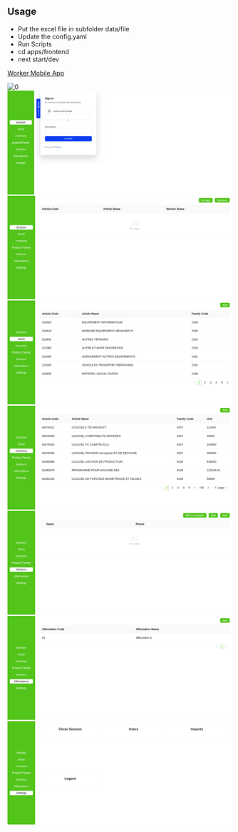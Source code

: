 ## Usage
 - Put the excel file in subfolder data/file
 - Update the config.yaml
 - Run Scripts
 - cd apps/frontend
 - next start/dev

[Worker Mobile App](https://github.com/IDIRYACINE/GestionMaintenance_MobileClient)

![0](https://github.com/IDIRYACINE/factory-inventory-platform/blob/master/preview/0.png?raw=true)
![1](https://github.com/IDIRYACINE/factory-inventory-platform/blob/master/preview/1.png?raw=true)
![2](https://github.com/IDIRYACINE/factory-inventory-platform/blob/master/preview/2.png?raw=true)
![3](https://github.com/IDIRYACINE/factory-inventory-platform/blob/master/preview/3.png?raw=true)
![4](https://github.com/IDIRYACINE/factory-inventory-platform/blob/master/preview/4.png?raw=true)
![5](https://github.com/IDIRYACINE/factory-inventory-platform/blob/master/preview/5.png?raw=true)
![6](https://github.com/IDIRYACINE/factory-inventory-platform/blob/master/preview/6.png?raw=true)
![7](https://github.com/IDIRYACINE/factory-inventory-platform/blob/master/preview/7.png?raw=true)
